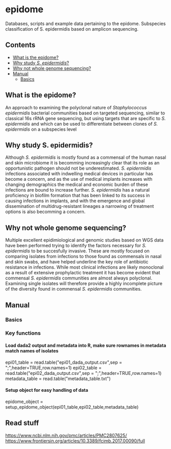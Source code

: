 # epidome
Databases, scripts and example data pertaining to the epidome. Subspecies classification of S. epidermidis based on amplicon sequencing.

## Contents
* [What is the epidome?](#what-is-the-epidome)
* [Why study <i>S. epidermidis</i>?](#why-study-S.-epidermidis)
* [Why not whole genome sequencing?](#why-not-whole-genome-sequencing)
* [Manual](#anual)
  * [Basics](#basics)


## What is the epidome?
An approach to examining the polyclonal nature of <i>Staphylococcus epidermidis</i> bacterial communities based on targeted sequencing, similar to classical 16s rRNA gene sequencing, but using targets that are specific to <i>S. epidermidis</i> and which can be used to differentiate between clones of <i>S. epidermidis</i> on a subspecies level

## Why study S. epidermidis?
Although <i>S. epidermidis</i> is mostly found as a commensal of the human nasal and skin microbiome it is becomming increasingly clear that its role as an opportunistic pathogen should not be underestimated. <i>S. epidermidis</i> infections associated with indwelling medical devices in particular has become a concern, and as the use of medical implants increases with changing demographics the medical and economic burden of these infections are bound to increase further. <i>S. epidermidis</i> has a natural proficiency in biofilm formation that has been linked to its success in causing infections in implants, and with the emergence and global dissemination of multidrug-resistant lineages a narrowing of treatment options is also becomming a concern.

## Why not whole genome sequencing?
Multiple excellent epidimiological and genomic studies based on WGS data have been performed trying to identify the factors necessary for <i>S. epidermidis</i> to be succesfully invasive. These are mostly focused on comparing isolates from infections to those found as commensals in nasal and skin swabs, and have helped underline the key role of antibiotic resistance in infections. While most clinical infections are likely monoclonal as a result of extensive prophylactic treatment it has become evident that commensal <i>S. epidermidis</i> communities are almost always polyclonal. Examining single isolates will therefore provide a highly incomplete picture of the diversity found in commensal <i>S. epidermidis</i> communities.


## Manual

### Basics

### Key functions

#### Load dada2 output and metadata into R, make sure rownames in metadata match names of isolates
epi01_table = read.table("epi01_dada_output.csv",sep = ";",header=TRUE,row.names=1)
epi02_table = read.table("epi02_dada_output.csv",sep = ";",header=TRUE,row.names=1)
metadata_table = read.table("metadata_table.txt")

#### Setup object for easy handling of data
epidome_object = setup_epidome_object(epi01_table,epi02_table,metadata_table)




## Read stuff

https://www.ncbi.nlm.nih.gov/pmc/articles/PMC2807625/
https://www.frontiersin.org/articles/10.3389/fcimb.2017.00090/full
